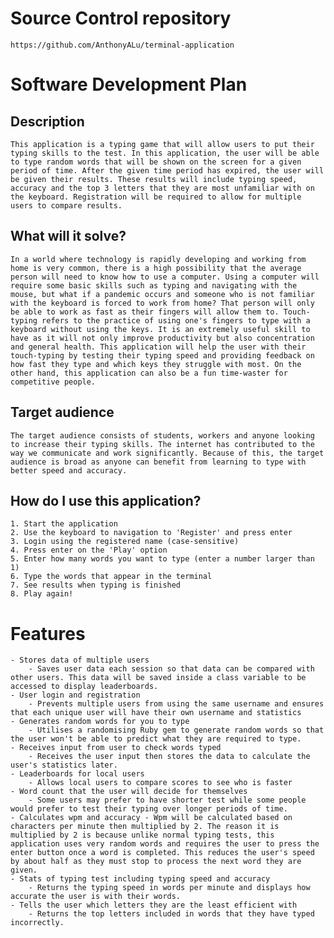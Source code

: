 # Source Control repository
    https://github.com/AnthonyALu/terminal-application

# Software Development Plan

## Description
    This application is a typing game that will allow users to put their typing skills to the test. In this application, the user will be able to type random words that will be shown on the screen for a given period of time. After the given time period has expired, the user will be given their results. These results will include typing speed, accuracy and the top 3 letters that they are most unfamiliar with on the keyboard. Registration will be required to allow for multiple users to compare results.

## What will it solve?
    In a world where technology is rapidly developing and working from home is very common, there is a high possibility that the average person will need to know how to use a computer. Using a computer will require some basic skills such as typing and navigating with the mouse, but what if a pandemic occurs and someone who is not familiar with the keyboard is forced to work from home? That person will only be able to work as fast as their fingers will allow them to. Touch-typing refers to the practice of using one's fingers to type with a keyboard without using the keys. It is an extremely useful skill to have as it will not only improve productivity but also concentration and general health. This application will help the user with their touch-typing by testing their typing speed and providing feedback on how fast they type and which keys they struggle with most. On the other hand, this application can also be a fun time-waster for competitive people. 

## Target audience
    The target audience consists of students, workers and anyone looking to increase their typing skills. The internet has contributed to the way we communicate and work significantly. Because of this, the target audience is broad as anyone can benefit from learning to type with better speed and accuracy.

## How do I use this application?
    1. Start the application
    2. Use the keyboard to navigation to 'Register' and press enter
    3. Login using the registered name (case-sensitive)
    4. Press enter on the 'Play' option
    5. Enter how many words you want to type (enter a number larger than 1)
    6. Type the words that appear in the terminal
    7. See results when typing is finished
    8. Play again!


# Features
    - Stores data of multiple users
        - Saves user data each session so that data can be compared with other users. This data will be saved inside a class variable to be accessed to display leaderboards. 
    - User login and registration
        - Prevents multiple users from using the same username and ensures that each unique user will have their own username and statistics
    - Generates random words for you to type
        - Utilises a randomising Ruby gem to generate random words so that the user won't be able to predict what they are required to type. 
    - Receives input from user to check words typed
        - Receives the user input then stores the data to calculate the user's statistics later.
    - Leaderboards for local users
        - Allows local users to compare scores to see who is faster
    - Word count that the user will decide for themselves
        - Some users may prefer to have shorter test while some people would prefer to test their typing over longer periods of time. 
    - Calculates wpm and accuracy - Wpm will be calculated based on characters per minute then multiplied by 2. The reason it is multiplied by 2 is because unlike normal typing tests, this application uses very random words and requires the user to press the enter button once a word is completed. This reduces the user's speed by about half as they must stop to process the next word they are given. 
    - Stats of typing test including typing speed and accuracy
        - Returns the typing speed in words per minute and displays how accurate the user is with their words.
    - Tells the user which letters they are the least efficient with
        - Returns the top letters included in words that they have typed incorrectly. 


